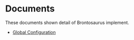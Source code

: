 # Documents

These documents shown detail of Brontosaurus implement.

-   [Global Configuration](/docs/document/global-configuration.md)
